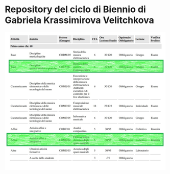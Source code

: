 # Repository del ciclo di Biennio di Gabriela Krassimirova Velitchkova

<img src="https://github.com/SMERM/BN-Velitchkova/blob/master/Programma%20di%20studio/programma_IBN.jpg" width="1000">

